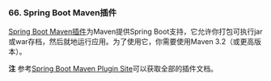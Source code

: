 ### 66. Spring Boot Maven插件

[Spring Boot Maven插件](https://docs.spring.io/spring-boot/docs/2.0.0.RELEASE/maven-plugin/)为Maven提供Spring Boot支持，它允许你打包可执行jar或war存档，然后就地运行应用。为了使用它，你需要使用Maven 3.2（或更高版本）。

**注** 参考[Spring Boot Maven Plugin Site](https://docs.spring.io/spring-boot/docs/2.0.0.RELEASE/maven-plugin//)可以获取全部的插件文档。
